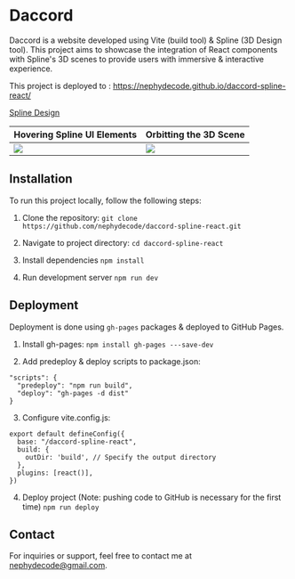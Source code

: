 # Daccord

Daccord is a website developed using Vite (build tool) & Spline (3D Design tool). This project aims to showcase the integration of React components with Spline's 3D scenes to provide users with immersive & interactive experience.

This project is deployed to : https://nephydecode.github.io/daccord-spline-react/

[Spline Design](https://my.spline.design/untitled-d85cd63a822dbe56b09c0ed25a9fcb0c/)

| Hovering Spline UI Elements                      | Orbitting the 3D Scene                           |
|--------------------------------------------------|--------------------------------------------------|
| ![](https://github.com/nephydecode/daccord-spline-react/blob/main/src/assets/daccord-hover.gif)| ![](https://github.com/nephydecode/daccord-spline-react/blob/main/src/assets/daccord-orbit.gif)|

## Installation

To run this project locally, follow the following steps:

1. Clone the repository:
```git clone https://github.com/nephydecode/daccord-spline-react.git```

2. Navigate to project directory:
```cd daccord-spline-react```

3. Install dependencies
```npm install```

4. Run development server
```npm run dev```

## Deployment

Deployment is done using `gh-pages` packages & deployed to GitHub Pages.

1. Install gh-pages:
```npm install gh-pages ---save-dev```

2. Add predeploy & deploy scripts to package.json:
```
"scripts": {
  "predeploy": "npm run build",
  "deploy": "gh-pages -d dist"
}
```

3. Configure vite.config.js:
```
export default defineConfig({
  base: "/daccord-spline-react",
  build: {
    outDir: 'build', // Specify the output directory
  },
  plugins: [react()],
})
```

4. Deploy project (Note: pushing code to GitHub is necessary for the first time)
```npm run deploy```

## Contact
For inquiries or support, feel free to contact me at nephydecode@gmail.com.